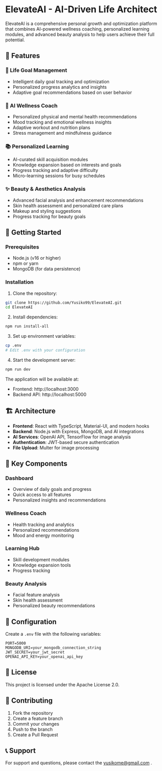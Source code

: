 # ElevateAI - AI-Driven Life Architect

ElevateAI is a comprehensive personal growth and optimization platform that combines AI-powered wellness coaching, personalized learning modules, and advanced beauty analysis to help users achieve their full potential.

## 🌟 Features

### 🎯 Life Goal Management
- Intelligent daily goal tracking and optimization
- Personalized progress analytics and insights
- Adaptive goal recommendations based on user behavior

### 🧠 AI Wellness Coach
- Personalized physical and mental health recommendations
- Mood tracking and emotional wellness insights
- Adaptive workout and nutrition plans
- Stress management and mindfulness guidance

### 📚 Personalized Learning
- AI-curated skill acquisition modules
- Knowledge expansion based on interests and goals
- Progress tracking and adaptive difficulty
- Micro-learning sessions for busy schedules

### ✨ Beauty & Aesthetics Analysis
- Advanced facial analysis and enhancement recommendations
- Skin health assessment and personalized care plans
- Makeup and styling suggestions
- Progress tracking for beauty goals

## 🚀 Getting Started

### Prerequisites
- Node.js (v16 or higher)
- npm or yarn
- MongoDB (for data persistence)

### Installation

1. Clone the repository:
```bash
git clone https://github.com/Yusiko99/ElevateAI.git
cd ElevateAI
```

2. Install dependencies:
```bash
npm run install-all
```

3. Set up environment variables:
```bash
cp .env
# Edit .env with your configuration
```

4. Start the development server:
```bash
npm run dev
```

The application will be available at:
- Frontend: http://localhost:3000
- Backend API: http://localhost:5000

## 🏗️ Architecture

- **Frontend**: React with TypeScript, Material-UI, and modern hooks
- **Backend**: Node.js with Express, MongoDB, and AI integrations
- **AI Services**: OpenAI API, TensorFlow for image analysis
- **Authentication**: JWT-based secure authentication
- **File Upload**: Multer for image processing

## 📱 Key Components

### Dashboard
- Overview of daily goals and progress
- Quick access to all features
- Personalized insights and recommendations

### Wellness Coach
- Health tracking and analytics
- Personalized recommendations
- Mood and energy monitoring

### Learning Hub
- Skill development modules
- Knowledge expansion tools
- Progress tracking

### Beauty Analysis
- Facial feature analysis
- Skin health assessment
- Personalized beauty recommendations

## 🔧 Configuration

Create a `.env` file with the following variables:
```
PORT=5000
MONGODB_URI=your_mongodb_connection_string
JWT_SECRET=your_jwt_secret
OPENAI_API_KEY=your_openai_api_key
```

## 📄 License

This project is licensed under the Apache License 2.0.

## 🤝 Contributing

1. Fork the repository
2. Create a feature branch
3. Commit your changes
4. Push to the branch
5. Create a Pull Request

## 📞 Support

For support and questions, please contact the yusikome@gmail.com . 
